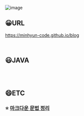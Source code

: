 ![image](https://github.com/MinHyun-code/blog/assets/72852292/6fc1be9b-c98f-4636-b5c3-f4a86b1d2ce4)

## 😀URL

https://minhyun-code.github.io/blog

<br>

## 😃JAVA

<br>
<br>

## 😄ETC

### ⭐ [마크다운 문법 정리](https://minhyun-code.github.io/blog)

